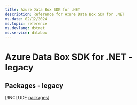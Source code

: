 ```yaml
---
title: Azure Data Box SDK for .NET
description: Reference for Azure Data Box SDK for .NET
ms.date: 02/12/2024
ms.topic: reference
ms.devlang: dotnet
ms.service: databox
---
```

# Azure Data Box SDK for .NET - legacy
## Packages - legacy
[!INCLUDE [packages](data-box-index.md)]